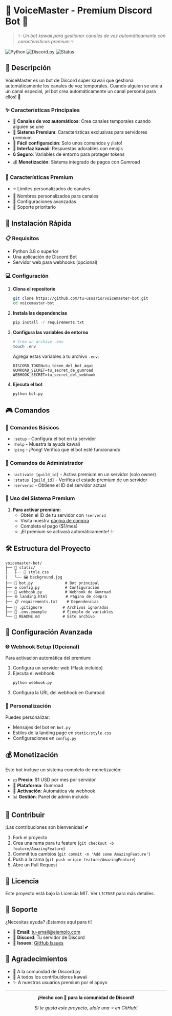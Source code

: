 # 🌸 VoiceMaster - Premium Discord Bot 🌸

> ✨ *Un bot kawaii para gestionar canales de voz automáticamente con características premium* ✨

![Python](https://img.shields.io/badge/Python-3.8+-blue.svg?style=for-the-badge&logo=python)
![Discord.py](https://img.shields.io/badge/Discord.py-2.0+-7289DA.svg?style=for-the-badge&logo=discord)
![Status](https://img.shields.io/badge/Status-Active-success.svg?style=for-the-badge)

## 💫 Descripción

VoiceMaster es un bot de Discord súper kawaii que gestiona automáticamente los canales de voz temporales. Cuando alguien se une a un canal especial, ¡el bot crea automáticamente un canal personal para ellos! 🎵

### ✨ Características Principales

- 🎤 **Canales de voz automáticos**: Crea canales temporales cuando alguien se une
- 👑 **Sistema Premium**: Características exclusivas para servidores premium
- 🌟 **Fácil configuración**: Solo unos comandos y ¡listo!
- 💝 **Interfaz kawaii**: Respuestas adorables con emojis
- 🔒 **Seguro**: Variables de entorno para proteger tokens
- 💰 **Monetización**: Sistema integrado de pagos con Gumroad

### 🎀 Características Premium

- ⭐ Límites personalizados de canales
- 🎨 Nombres personalizados para canales
- 🔧 Configuraciones avanzadas
- 💎 Soporte prioritario

## 🚀 Instalación Rápida

### 📋 Requisitos

- Python 3.8 o superior
- Una aplicación de Discord Bot
- Servidor web para webhooks (opcional)

### 💻 Configuración

1. **Clona el repositorio**
   ```bash
   git clone https://github.com/tu-usuario/voicemaster-bot.git
   cd voicemaster-bot
   ```

2. **Instala las dependencias**
   ```bash
   pip install -r requirements.txt
   ```

3. **Configura las variables de entorno**
   ```bash
   # Crea un archivo .env
   touch .env
   ```
   
   Agrega estas variables a tu archivo `.env`:
   ```env
   DISCORD_TOKEN=tu_token_del_bot_aqui
   GUMROAD_SECRET=tu_secret_de_gumroad
   WEBHOOK_SECRET=tu_secret_del_webhook
   ```

4. **Ejecuta el bot**
   ```bash
   python bot.py
   ```

## 🎮 Comandos

### 📝 Comandos Básicos

- `!setup` - Configura el bot en tu servidor
- `!help` - Muestra la ayuda kawaii
- `!ping` - ¡Pong! Verifica que el bot esté funcionando

### 👑 Comandos de Administrador

- `!activate [guild_id]` - Activa premium en un servidor (solo owner)
- `!status [guild_id]` - Verifica el estado premium de un servidor
- `!serverid` - Obtiene el ID del servidor actual

### 🌟 Uso del Sistema Premium

1. **Para activar premium:**
   - Obtén el ID de tu servidor con `!serverid`
   - Visita nuestra [página de compra](tu-landing-page.html)
   - Completa el pago ($1/mes)
   - ¡El premium se activará automáticamente! ✨

## 🛠️ Estructura del Proyecto

```
voicemaster-bot/
├── 📁 static/
│   ├── 🎨 style.css
│   └── 🖼️ background.jpg
├── 📄 bot.py              # Bot principal
├── ⚙️ config.py           # Configuración
├── 🔗 webhook.py          # Webhook de Gumroad
├── 🌐 landing.html        # Página de compra
├── 📋 requirements.txt    # Dependencias
├── 🚫 .gitignore         # Archivos ignorados
├── 🔐 .env.example       # Ejemplo de variables
└── 📖 README.md          # Este archivo
```

## 🔧 Configuración Avanzada

### 🌐 Webhook Setup (Opcional)

Para activación automática del premium:

1. Configura un servidor web (Flask incluido)
2. Ejecuta el webhook:
   ```bash
   python webhook.py
   ```
3. Configura la URL del webhook en Gumroad

### 🎨 Personalización

Puedes personalizar:
- Mensajes del bot en `bot.py`
- Estilos de la landing page en `static/style.css`
- Configuraciones en `config.py`

## 💰 Monetización

Este bot incluye un sistema completo de monetización:

- 💵 **Precio**: $1 USD por mes por servidor
- 🛒 **Plataforma**: Gumroad
- 🔄 **Activación**: Automática via webhook
- 📊 **Gestión**: Panel de admin incluido

## 🤝 Contribuir

¡Las contribuciones son bienvenidas! 💕

1. Fork el proyecto
2. Crea una rama para tu feature (`git checkout -b feature/AmazingFeature`)
3. Commit tus cambios (`git commit -m 'Add some AmazingFeature'`)
4. Push a la rama (`git push origin feature/AmazingFeature`)
5. Abre un Pull Request

## 📝 Licencia

Este proyecto está bajo la Licencia MIT. Ver `LICENSE` para más detalles.

## 💖 Soporte

¿Necesitas ayuda? ¡Estamos aquí para ti!

- 📧 **Email**: tu-email@ejemplo.com
- 💬 **Discord**: Tu servidor de Discord
- 🐛 **Issues**: [GitHub Issues](https://github.com/tu-usuario/voicemaster-bot/issues)

## 🌟 Agradecimientos

- 💜 A la comunidad de Discord.py
- 🎨 A todos los contribuidores kawaii
- ✨ A nuestros usuarios premium por el apoyo

---

<div align="center">

**¡Hecho con 💖 para la comunidad de Discord!**

*Si te gusta este proyecto, ¡dale una ⭐ en GitHub!*

</div>
